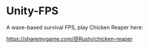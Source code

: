 # Unity-FPS

A wave-based survival FPS, play Chicken Reaper here:

https://sharemygame.com/@Rusty/chicken-reaper
